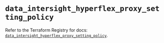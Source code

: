 # `data_intersight_hyperflex_proxy_setting_policy`

Refer to the Terraform Registry for docs: [`data_intersight_hyperflex_proxy_setting_policy`](https://registry.terraform.io/providers/ciscodevnet/intersight/1.0.71/docs/data-sources/hyperflex_proxy_setting_policy).
